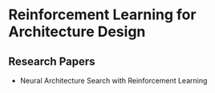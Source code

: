 # Reinforcement Learning for Architecture Design

## Research Papers

- Neural Architecture Search with Reinforcement Learning

